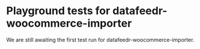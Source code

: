# Playground tests for datafeedr-woocommerce-importer
We are still awaiting the first test run for datafeedr-woocommerce-importer.
